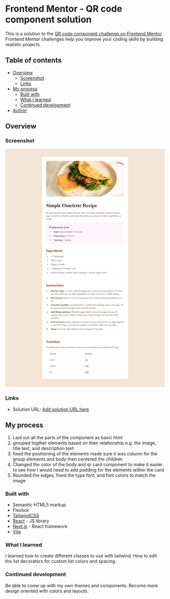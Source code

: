 # Frontend Mentor - QR code component solution

This is a solution to the [QR code component challenge on Frontend Mentor](https://www.frontendmentor.io/challenges/qr-code-component-iux_sIO_H). Frontend Mentor challenges help you improve your coding skills by building realistic projects. 

## Table of contents

- [Overview](#overview)
  - [Screenshot](#screenshot)
  - [Links](#links)
- [My process](#my-process)
  - [Built with](#built-with)
  - [What I learned](#what-i-learned)
  - [Continued development](#continued-development)
- [Author](#author)



## Overview

### Screenshot

![](./solution/Screenshot_recipe_page.png)

### Links

- Solution URL: [Add solution URL here](https://tic0nder0ga.github.io/frontend_mentor/)

## My process
1. Laid out all the parts of the component as basic html
2. grouped togther elements based on their relationship e.g. the image, title text, and description text
3. fixed the positioning of the elements made sure it was column for the group elements and body then centered the children
4. Changed the color of the body and qr card component to make it easier to see how I would need to add padding for the elements within the card 
5. Rounded the edges, fixed the type font, and font colors to match the image


### Built with

- Semantic HTML5 markup
- Flexbox
- [TailwindCSS](https://tailwindcss.com/docs/installation/using-vite)
- [React](https://reactjs.org/) - JS library
- [Next.js](https://nextjs.org/) - React framework
- [Vite](https://vite.dev/guide/)


### What I learned

I learned how to create different classes to use with tailwind. How to edit the list decorators for 
custom list colors and spacing.

### Continued development

Be able to come up with my own themes and components. Become more design oriented with colors and layouts. 





